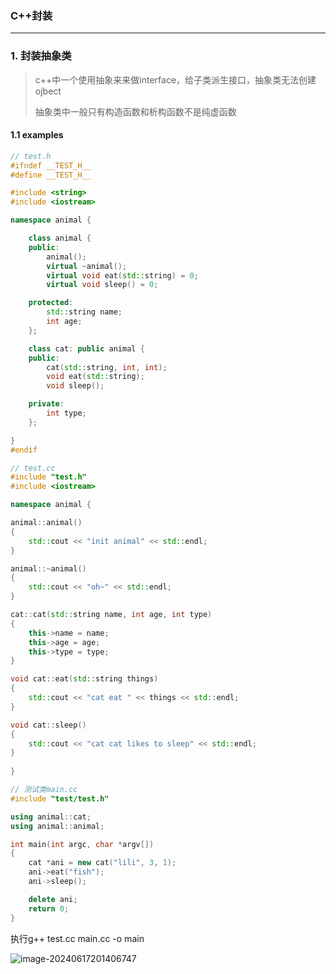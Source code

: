 ### C++封装

------

### 1. 封装抽象类

> c++中一个使用抽象来来做interface，给子类派生接口，抽象类无法创建ojbect
>
> 抽象类中一般只有构造函数和析构函数不是纯虚函数

#### 1.1 examples

```c++
// test.h
#ifndef __TEST_H__
#define __TEST_H__

#include <string>
#include <iostream>

namespace animal {

	class animal {
	public:
		animal();
		virtual ~animal();
		virtual void eat(std::string) = 0;
		virtual void sleep() = 0;

	protected:
		std::string name;
		int age;
	};

	class cat: public animal {
	public:
		cat(std::string, int, int);
		void eat(std::string);
		void sleep();	

	private:
		int type;
	};

}
#endif
```

```c++
// test.cc
#include "test.h"
#include <iostream>

namespace animal {

animal::animal()
{
	std::cout << "init animal" << std::endl;
}

animal::~animal()
{
	std::cout << "oh~" << std::endl;
}

cat::cat(std::string name, int age, int type)
{
	this->name = name;
	this->age = age;
	this->type = type;
}

void cat::eat(std::string things)
{
	std::cout << "cat eat " << things << std::endl;
}

void cat::sleep()
{
	std::cout << "cat cat likes to sleep" << std::endl;
}
	
}
```

```c++
// 测试类main.cc
#include "test/test.h"

using animal::cat;
using animal::animal;

int main(int argc, char *argv[])
{
	cat *ani = new cat("lili", 3, 1);
	ani->eat("fish");
	ani->sleep();

	delete ani;
	return 0;
}
```

执行g++ test.cc main.cc -o main   

![image-20240617201406747](./image/image-20240617201406747.png)